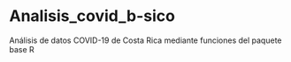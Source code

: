 # Analisis_covid_b-sico
Análisis de datos COVID-19 de Costa Rica mediante funciones del paquete base R
